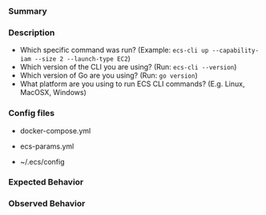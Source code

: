 <!-- Please provide the following information: -->

### Summary
<!-- Please provide a brief outline of the issue -->

### Description
<!-- Provide detailed information about this issue, including: -->
* Which specific command was run? (Example: `ecs-cli up --capability-iam --size 2 --launch-type EC2`)
* Which version of the CLI you are using? (Run: `ecs-cli --version`)
* Which version of Go are you using? (Run: `go version`)
* What platform are you using to run ECS CLI commands? (E.g. Linux, MacOSX, Windows)

### Config files
<!--
For `compose` or `compose service` commands
Please note that GitHub issues are public, remove sensitive data from your config files before posting.
If you are not comfortable posting your files here, please let us know and we can provide an alternate method.
-->
* docker-compose.yml

* ecs-params.yml

* ~/.ecs/config

<!-- Not required for feature requests -->
### Expected Behavior

### Observed Behavior
<!-- Please include the CLI output -->
